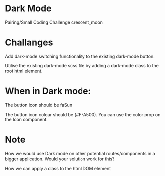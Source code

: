 # Dark Mode 
Pairing/Small Coding Challenge crescent_moon

# Challanges
Add dark-mode switching functionality to the existing dark-mode button.

Utilise the existing dark-mode scss file by adding a dark-mode class to the root html element.

# When in Dark mode:

The button icon should be faSun

The button icon colour should be (#FFA500). You can use the color prop on the Icon component.

# Note
How we would use Dark mode on other potential routes/components in a bigger application. Would your solution work for this?

How we can apply a class to the html DOM element

